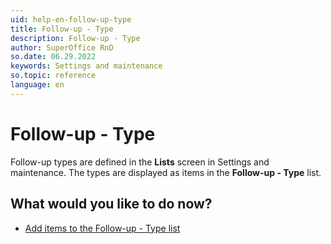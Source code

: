 ```yaml
---
uid: help-en-follow-up-type
title: Follow-up - Type
description: Follow-up - Type
author: SuperOffice RnD
so.date: 06.29.2022
keywords: Settings and maintenance
so.topic: reference
language: en
---
```


# Follow-up - Type

Follow-up types are defined in the **Lists** screen in Settings and maintenance. The types are displayed as items in the **Follow-up - Type** list.

## What would you like to do now?

* [Add items to the Follow-up - Type list][1]

<!-- Referenced links -->
[1]: adding-items-to-follow-up-type-list.md

<!-- Referenced images -->
